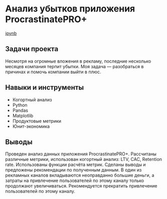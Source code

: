 # Анализ убытков приложения ProcrastinatePRO+

[ipynb](https://github.com/Tsimaf/Portfolio/blob/main/Cohort_analysis/6_cohort_analysis_lukashevich.ipynb)

## Задачи проекта
Несмотря на огромные вложения в рекламу, последние несколько месяцев компания терпит убытки. Моя задача — разобраться в причинах и помочь компании выйти в плюс.

## Навыки и инструменты
- Когортный анализ
- Python
- Pandas
- Matplotlib
- Продуктовые метрики
- Юнит-экономика

## Выводы
Проведен анализ данных приложения ProcrastinatePRO+.
Рассчитаны различные метрики, использован когортный анализ: LTV, CAC, Retention rate. Использованы функции расчёта метрик. Сделаны выводы и предложены рекомендации по полученным данным. В один из рекламных каналов вкладываются неоправданно большие деньги, а затраты на привлечение пользователей по этому каналу только продолжают увеличиваться. Рекомендуется прекратить привлечение пользователей по этому каналу.
